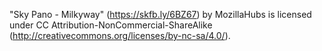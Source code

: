 "Sky Pano - Milkyway" (https://skfb.ly/6BZ67) by MozillaHubs is licensed under CC Attribution-NonCommercial-ShareAlike (http://creativecommons.org/licenses/by-nc-sa/4.0/).

